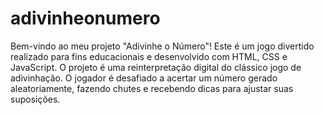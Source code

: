 # adivinheonumero
Bem-vindo ao meu projeto "Adivinhe o Número"! Este é um jogo divertido realizado para fins educacionais e desenvolvido com HTML, CSS e JavaScript. O projeto é uma reinterpretação digital do clássico jogo de adivinhação. O jogador é desafiado a acertar um número gerado aleatoriamente, fazendo chutes e recebendo dicas para ajustar suas suposições.
